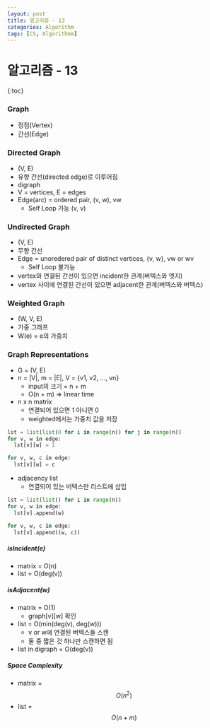 ```yaml
---
layout: post
title: 알고리즘 - 13
categories: Algorithm
tags: [CS, Algorithmm]
---
```


# 알고리즘 - 13

{:toc}

### Graph

- 정점(Vertex)
- 간선(Edge)

### Directed Graph

- (V, E)
- 유향 간선(directed edge)로 이루어짐
- digraph
- V = vertices, E = edges
- Edge(arc) = ordered pair, (v, w), vw
  - Self Loop 가능 (v, v)

### Undirected Graph

- (V, E)
- 무향 간선
- Edge = unoredered pair of distinct vertices, {v, w}, vw or wv
  - Self Loop 불가능
- vertex와 연결된 간선이 있으면 incident한 관계(버텍스와 엣지)
- vertex 사이에 연결된 간선이 있으면 adjacent한 관계(버텍스와 버텍스)

### Weighted Graph

- (W, V, E)
- 가중 그래프
- W(e) = e의 가중치

### Graph Representations

- G = (V, E)
- n = |V|, m = |E|, V = {v1, v2, ..., vn}
  - input의 크기 = n + m
  - O(n + m) => linear time
- n x n matrix
  - 연결되어 있으면 1 아니면 0
  - weighted에서는 가중치 값을 저장

```python
lst = list(list(0 for i in range(n)) for j in range(n))
for v, w in edge:
  lst[v][w] = 1

for v, w, c in edge:
  lst[v][w] = c
```

- adjacency list
  - 연결되어 있는 버텍스만 리스트에 삽입

```python
lst = list(list() for i in range(n))
for v, w in edge:
  lst[v].append(w)

for v, w, c in edge:
  lst[v].append((w, c))
```

##### isIncident(e)

- matrix = O(n)
- list = O(deg(v))

##### isAdjacent(w)

- matrix = O(1)
  - graph[v][w] 확인
- list = O(min(deg(v), deg(w)))
  - v or w에 연결된 버텍스들 스캔
  - 둘 중 짧은 것 하나만 스캔하면 됨
- list in digraph = O(deg(v))

##### Space Complexity

- matrix = $$O(n^2)$$
- list = $$O(n + m)$$
